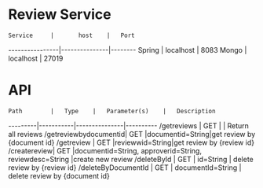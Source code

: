 # Review Service

	Service 	|		host	|	Port			
----------------|---------------|--------
	Spring		|	localhost	|  8083
	Mongo		|	localhost	| 27019

# API


	Path		|	Type	|	Parameter(s)	|	Description
---------|-----------|---------------|----------
/getreviews	|	GET		| | Return all reviews
/getreviewbydocumentid|	GET 	|documentid=String|get review by {document id}
/getreview	|	GET |reviewwid=String|get review by {review id}
/createreview|	GET	|documentid=String, approverid=String, reviewdesc=String |create new review
/deleteById | GET | id=String | delete review by {review id}
/deleteByDocumentId | GET | documentId=String | delete review by {document id}
